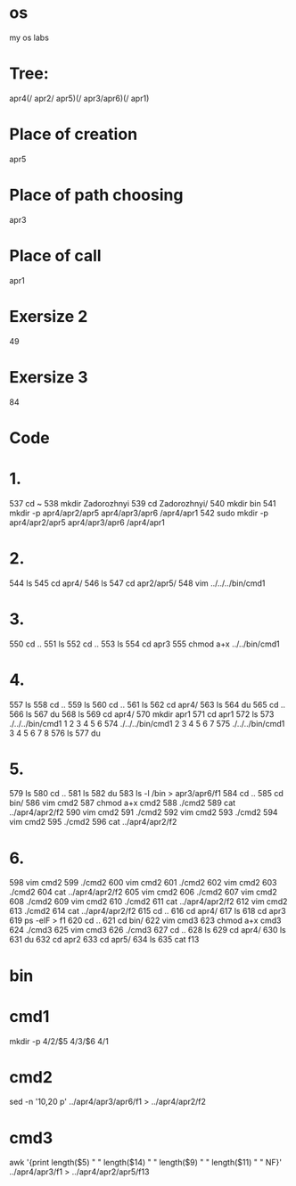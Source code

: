 # os
my os labs
# Tree:
apr4(/ apr2/ apr5)(/ apr3/apr6)(/ apr1)
# Place of creation
apr5
# Place of path choosing
apr3
# Place of call
apr1
# Exersize 2
49
# Exersize 3
84
# Code
# 1.
  537  cd ~
  538  mkdir Zadorozhnyi
  539  cd Zadorozhnyi/
  540  mkdir bin
  541  mkdir -p apr4/apr2/apr5 apr4/apr3/apr6 /apr4/apr1
  542  sudo mkdir -p apr4/apr2/apr5 apr4/apr3/apr6 /apr4/apr1
# 2.
  544  ls
  545  cd apr4/
  546  ls
  547  cd apr2/apr5/
  548  vim ../../../bin/cmd1
# 3.
  550  cd ..
  551  ls
  552  cd ..
  553  ls
  554  cd apr3
  555  chmod a+x ../../bin/cmd1
# 4.
  557  ls
  558  cd ..
  559  ls
  560  cd ..
  561  ls
  562  cd apr4/
  563  ls
  564  du
  565  cd ..
  566  ls
  567  du
  568  ls
  569  cd apr4/
  570  mkdir apr1
  571  cd apr1
  572  ls
  573  ./../../bin/cmd1 1 2 3 4 5 6
  574  ./../../bin/cmd1 2 3 4 5 6 7
  575  ./../../bin/cmd1 3 4 5 6 7 8
  576  ls
  577  du
# 5.
  579  ls
  580  cd ..
  581  ls
  582  du
  583  ls -l /bin > apr3/apr6/f1
  584  cd ..
  585  cd bin/
  586  vim cmd2
  587  chmod a+x cmd2
  588  ./cmd2
  589  cat ../apr4/apr2/f2 
  590  vim cmd2
  591  ./cmd2
  592  vim cmd2
  593  ./cmd2
  594  vim cmd2
  595  ./cmd2
  596  cat ../apr4/apr2/f2
# 6.
  598  vim cmd2
  599  ./cmd2
  600  vim cmd2
  601  ./cmd2
  602  vim cmd2
  603  ./cmd2
  604  cat ../apr4/apr2/f2 
  605  vim cmd2
  606  ./cmd2
  607  vim cmd2
  608  ./cmd2
  609  vim cmd2
  610  ./cmd2
  611  cat ../apr4/apr2/f2 
  612  vim cmd2
  613  ./cmd2
  614  cat ../apr4/apr2/f2 
  615  cd ..
  616  cd apr4/
  617  ls
  618  cd apr3
  619  ps -elF > f1
  620  cd ..
  621  cd bin/
  622  vim cmd3
  623  chmod a+x cmd3
  624  ./cmd3
  625  vim cmd3
  626  ./cmd3
  627  cd ..
  628  ls
  629  cd apr4/
  630  ls
  631  du
  632  cd apr2
  633  cd apr5/
  634  ls
  635  cat f13
# bin
# cmd1
mkdir -p $4/$2/$5 $4/$3/$6 $4/$1
# cmd2
sed -n '10,20 p' ../apr4/apr3/apr6/f1 > ../apr4/apr2/f2
# cmd3
awk '{print length($5) " " length($14) " " length($9) " " length($11) " " NF}' ../apr4/apr3/f1  > ../apr4/apr2/apr5/f13
